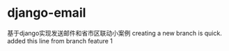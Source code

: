 # django-email

基于django实现发送邮件和省市区联动小案例
creating a new branch is quick.
added this line from branch feature 1

